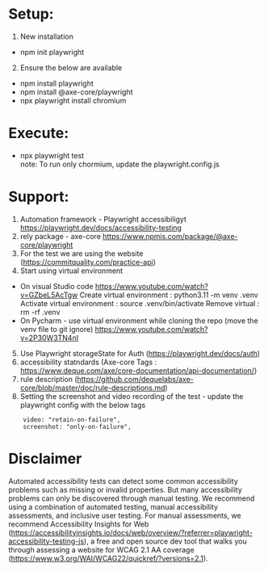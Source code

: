 # Setup:
1. New installation
- npm init playwright
2. Ensure the below are available
- npm install playwright
- npm install @axe-core/playwright
- npx playwright install chromium

# Execute:
- npx playwright test   
note: To run only chormium, update the playwright.config.js

# Support:
1. Automation framework - Playwright accessibiligyt https://playwright.dev/docs/accessibility-testing
2. rely package - axe-core https://www.npmjs.com/package/@axe-core/playwright
3. For the test we are using the website (https://commitquality.com/practice-api)
4. Start using virtual environment
- On visual Studio code https://www.youtube.com/watch?v=GZbeL5AcTgw
Create virtual environment :  python3.11 -m venv .venv
Activate virtual environment : source .venv/bin/activate
Remove virtual : rm -rf .venv
- On Pycharm - use virtual environment while cloning the repo (move the venv file to git ignore)
https://www.youtube.com/watch?v=2P30W3TN4nI
5. Use Playwright storageState for Auth (https://playwright.dev/docs/auth)
6. accessibility statndards (Axe-core Tags :  https://www.deque.com/axe/core-documentation/api-documentation/)
7. rule description (https://github.com/dequelabs/axe-core/blob/master/doc/rule-descriptions.md)
8. Setting the screenshot and video recording of the test - update the playwright config with the below tags
```
    video: "retain-on-failure",
    screenshot: "only-on-failure",
```


# Disclaimer
Automated accessibility tests can detect some common accessibility problems such as missing or invalid properties. But many accessibility problems can only be discovered through manual testing. We recommend using a combination of automated testing, manual accessibility assessments, and inclusive user testing. For manual assessments, we recommend Accessibility Insights for Web (https://accessibilityinsights.io/docs/web/overview/?referrer=playwright-accessibility-testing-js), a free and open source dev tool that walks you through assessing a website for WCAG 2.1 AA coverage (https://www.w3.org/WAI/WCAG22/quickref/?versions=2.1).

